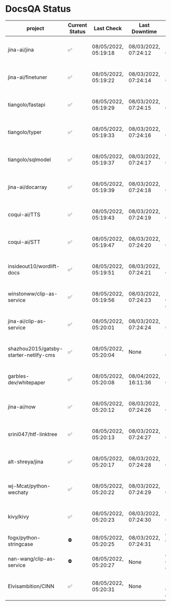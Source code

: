 # DocsQA Status

|               project                |Current Status|     Last Check     |   Last Downtime    |              % Uptime              |
|--------------------------------------|--------------|--------------------|--------------------|------------------------------------|
|jina-ai/jina                          |✅            |08/05/2022, 05:19:18|08/03/2022, 07:24:12|124.795 (since 07/29/2022, 16:38:18)|
|jina-ai/finetuner                     |✅            |08/05/2022, 05:19:22|08/03/2022, 07:24:14|124.803 (since 07/29/2022, 16:38:18)|
|tiangolo/fastapi                      |✅            |08/05/2022, 05:19:29|08/03/2022, 07:24:15|124.812 (since 07/29/2022, 16:38:18)|
|tiangolo/typer                        |✅            |08/05/2022, 05:19:33|08/03/2022, 07:24:16|124.814 (since 07/29/2022, 16:38:18)|
|tiangolo/sqlmodel                     |✅            |08/05/2022, 05:19:37|08/03/2022, 07:24:17|124.819 (since 07/29/2022, 16:38:18)|
|jina-ai/docarray                      |✅            |08/05/2022, 05:19:39|08/03/2022, 07:24:18|124.818 (since 07/29/2022, 16:38:18)|
|coqui-ai/TTS                          |✅            |08/05/2022, 05:19:43|08/03/2022, 07:24:19|124.820 (since 07/29/2022, 16:38:18)|
|coqui-ai/STT                          |✅            |08/05/2022, 05:19:47|08/03/2022, 07:24:20|124.824 (since 07/29/2022, 16:38:18)|
|insideout10/wordlift-docs             |✅            |08/05/2022, 05:19:51|08/03/2022, 07:24:21|124.827 (since 07/29/2022, 16:38:18)|
|winstonww/clip-as-service             |✅            |08/05/2022, 05:19:56|08/03/2022, 07:24:23|218.879 (since 08/01/2022, 02:40:51)|
|jina-ai/clip-as-service               |✅            |08/05/2022, 05:20:01|08/03/2022, 07:24:24|124.834 (since 07/29/2022, 16:38:18)|
|shazhou2015/gatsby-starter-netlify-cms|✅            |08/05/2022, 05:20:04|None                |100.000 (since 08/03/2022, 10:30:18)|
|garbles-dev/whitepaper                |✅            |08/05/2022, 05:20:08|08/04/2022, 16:11:36|116.907 (since 07/29/2022, 16:38:18)|
|jina-ai/now                           |✅            |08/05/2022, 05:20:12|08/03/2022, 07:24:26|124.840 (since 07/29/2022, 16:38:18)|
|srini047/htf-linktree                 |✅            |08/05/2022, 05:20:13|08/03/2022, 07:24:27|129.082 (since 07/31/2022, 18:29:28)|
|alt-shreya/jina                       |✅            |08/05/2022, 05:20:17|08/03/2022, 07:24:28|124.841 (since 07/29/2022, 16:38:18)|
|wj-Mcat/python-wechaty                |✅            |08/05/2022, 05:20:22|08/03/2022, 07:24:29|124.845 (since 07/29/2022, 16:38:18)|
|kivy/kivy                             |✅            |08/05/2022, 05:20:23|08/03/2022, 07:24:30|124.846 (since 07/29/2022, 16:38:18)|
|fogx/python-stringcase                |⛔️           |08/05/2022, 05:20:25|08/03/2022, 07:24:31|0.000 (since 08/01/2022, 12:54:44)  |
|nan-wang/clip-as-service              |⛔️           |08/05/2022, 05:20:27|None                |0.000 (since 08/04/2022, 05:17:56)  |
|Elvisambition/CINN                    |✅            |08/05/2022, 05:20:31|None                |100.000 (since 08/04/2022, 07:09:50)|
